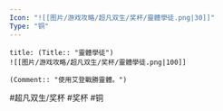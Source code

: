 ```yaml
---
Icon: "![[图片/游戏攻略/超凡双生/奖杯/靈體學徒.png|30]]"
Type: "铜"
---
```

```ad-common-bronze-trophy
title: (Title:: "靈體學徒")
![[图片/游戏攻略/超凡双生/奖杯/靈體學徒.png|100]]

(Comment:: "使用艾登戰勝靈體。")
```

#超凡双生/奖杯 #奖杯 #铜
